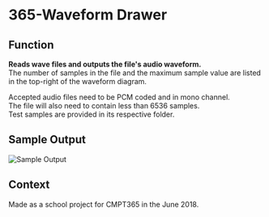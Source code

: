 # 365-Waveform Drawer

## Function
**Reads wave files and outputs the file's audio waveform.** <br>
The number of samples in the file and the maximum sample value are listed in the top-right of the waveform diagram.

Accepted audio files need to be PCM coded and in mono channel.<br>
The file will also need to contain less than 6536 samples.<br>
Test samples are provided in its respective folder.

## Sample Output
![Sample Output](/sample_output.PNG?raw=true "sample output")

## Context
Made as a school project for CMPT365 in the June 2018.
